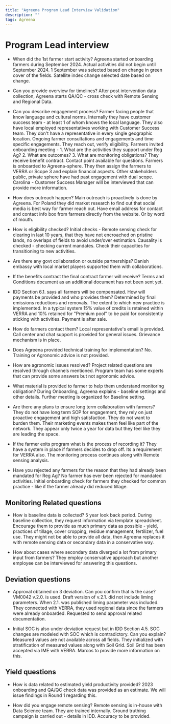 ```yaml
---
title: "Agreena Program Lead Interview Validation"
description: ""
tags: Agreena 
---
```


# Program Lead interview

- When did the 1st farmer start activity? 
Agreena started onboarding farmers during September 2024.
Actual activities did not begin until September 2024.
1 September was selected based on change in green cover of the fields. Satellite index change selected date based on change.

- Can you provide overview for timelines?
After post intervention data collection, Agreena starts QA/QC - cross check with Remote Sensing and Regional Data.

- Can you describe engagement process?
Farmer facing people that know language and cultural norms. Internally they have customer success team - at least 1 of whom knows the local language. They also have local employed representatives working with Customer Success team. They don't have a representative in every single geographic location. Ongoing farmer consultations and engagements and time specific engagements. They reach out, verify eligibility. Farmers invited onboarding meeting - 1. What are the activities they support under Reg Ag? 2. What are outcomes? 3. What are monitoring obligations? They receive benefit contract. Contact point available for questions. Farmers is onboarded to Agreena-sphere. They then assign the farmers to VERRA or Scope 3 and explain financial aspects. Other stakeholders public, private sphere have had past engagement with dual scope. Carolina - Customer Success Manager will be interviewed that can provide more information.

- How does outreach happen?
Main outreach is proactively is done by Agreena. For Poland they did market research to find out that social media is best way for farmer reach out. Have email address for contact and contact info box from farmers directly from the website. Or by word of mouth. 

- How is eligibility checked?
Initial checks - Remote sensing check for clearing in last 10 years, that they have not encroached on pristine lands, no overlaps of fields to avoid under/over estimation. Causality is checked - checking current mandates. Check their capacities for transitioning to new activities.  

- Are there any govt collaboration or outside partnerships?
Danish embassy with local market players supported them with collaborations. 

- If the benefits contract the final contract farmer will receive?
Terms and Conditions document as an additional document has not been sent yet.

- IDD Section 6.1. says all farmers will be compensated. How will payments be provided and who provides them?
Determined by final emissions reductions and removals. The extent to which new practice is implemented. In a typical system 15% value of credits is retained within VERRA and 10% retained for "Premium pool" to be paid for consistently sticking with activities. Payment is after sale. 

- How do farmers contact them?
Local representative's email is provided. Call center and chat support is provided for general issues. Grievance mechanism is in place. 

- Does Agreena provided technical training for implementation?
No. Training or Agronomic advice is not provided.

- How are agronomic issues resolved?
Project related questions are resolved through channels mentioned. Program team has some experts that can provide some answers but not agronomic advice.

- What material is provided to farmer to help them understand monitoring obligation?
During Onboarding, Agreena explains - baseline settings and other details. Further meeting is organized for Baseline setting.

- Are there any plans to ensure long term collaboration with farmers?
They do not have long term SOP for engagement, they rely on just proactive engagement and high satisfaction. They do not want to burden them. Their marketing events makes them feel like part of the network. They appear only twice a year for data but they feel like they are leading the space. 

- If the farmer exits program what is the process of recording it?
They have a system in place if farmers decides to drop off. Its a requirement for VERRA also. The monitoring process continues along with Remote sensing analysis.

- Have you rejected any farmers for the reason that they had already been mandated for Reg Ag? 
No farmer has ever been rejected for mandated activities. Initial onboarding check for farmers they checked for common practice - like if the farmer already did reduced tillage.

## Monitoring Related questions

- How is baseline data is collected?
5 year look back period. During baseline collection, they request information via template spreadsheet. Encourage them to provide as much primary data as possible - yield, practices of tillage, cover cropping, residue management, fertilizer, fuel use. They might not be able to provide all data, then Agreena replaces it with remote sensing data or secondary data in a conservative way. 

- How about cases where secondary data diverged a lot from primary input from farmers?
They employ conservative approach but another employee can be interviewed for answering this questions.

## Deviation questions

- Approval obtained on 3 deviation. Can you confirm that is the case?
VM0042 v.2.0. is used. Draft version of v.2.1. did not include liming parameters. When 2.1. was published liming parameter was included. They connected with VERRA, they used regional data since the farmers were already onboarded. Requested to send approval related documentation.

- Initial SOC is also under deviation request but in IDD Section 4.5. SOC changes are modeled with SOC which is contradictory. Can you explain?
Measured values are not available across all fields. They initialized with stratification of measured values along with Soil Grid. Soil Grid has been accepted via IME with VERRA. Marcos to provide more information on this. 

## Yield questions

- How is data related to estimated yield productivity provided?
2023 onboarding and QA/QC check data was provided as an estimate. We will issue findings in Round 1 regarding this.


- How did you engage remote sensing?
Remote sensing is in-house with Data Science team. They are trained internally. Ground truthing campaign is carried out - details in IDD. Accuracy to be provided.
